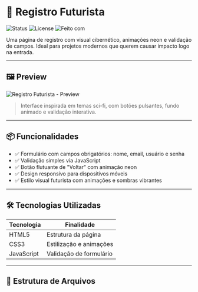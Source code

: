 # 🚀 Registro Futurista

![Status](https://img.shields.io/badge/status-em%20desenvolvimento-blue)
![License](https://img.shields.io/badge/license-MIT-green)
![Feito com](https://img.shields.io/badge/feito%20com-HTML%2C%20CSS%2C%20JS-orange)

Uma página de registro com visual cibernético, animações neon e validação de campos. Ideal para projetos modernos que querem causar impacto logo na entrada.

---

## 🖼️ Preview

![Registro Futurista - Preview](https://via.placeholder.com/800x400.png?text=Registro+Futurista+Preview)

> Interface inspirada em temas sci-fi, com botões pulsantes, fundo animado e validação interativa.

---

## 📦 Funcionalidades

- ✅ Formulário com campos obrigatórios: nome, email, usuário e senha  
- ✅ Validação simples via JavaScript  
- ✅ Botão flutuante de "Voltar" com animação neon  
- ✅ Design responsivo para dispositivos móveis  
- ✅ Estilo visual futurista com animações e sombras vibrantes  

---

## 🛠️ Tecnologias Utilizadas

| Tecnologia | Finalidade |
|------------|------------|
| HTML5      | Estrutura da página |
| CSS3       | Estilização e animações |
| JavaScript | Validação de formulário |

---

## 📁 Estrutura de Arquivos
